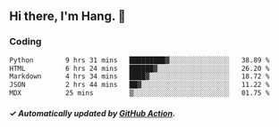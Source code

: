 ## Hi there, I'm Hang. 👋

### Coding

<!--START_SECTION:waka-->

```txt
Python        9 hrs 31 mins   █████████▓░░░░░░░░░░░░░░░   38.89 %
HTML          6 hrs 24 mins   ██████▓░░░░░░░░░░░░░░░░░░   26.20 %
Markdown      4 hrs 34 mins   ████▓░░░░░░░░░░░░░░░░░░░░   18.72 %
JSON          2 hrs 44 mins   ██▓░░░░░░░░░░░░░░░░░░░░░░   11.22 %
MDX           25 mins         ▒░░░░░░░░░░░░░░░░░░░░░░░░   01.75 %
```

<!--END_SECTION:waka-->

##### ✓ Automatically updated by [GitHub Action](https://github.com/huhuhang/huhuhang/actions).
